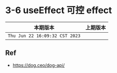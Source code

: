 # 3-6 useEffect 可控 effect

|本期版本|上期版本
|:---:|:---:
`Thu Jun 22 16:09:32 CST 2023` | 



## Ref

* <https://dog.ceo/dog-api/>